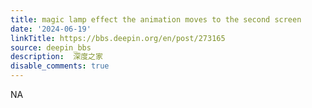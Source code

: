 ```yaml
---
title: magic lamp effect the animation moves to the second screen
date: '2024-06-19'
linkTitle: https://bbs.deepin.org/en/post/273165
source: deepin_bbs
description:  深度之家 
disable_comments: true
---
```

NA
